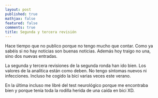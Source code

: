 ```yaml
---
layout: post
published: true
mathjax: false
featured: false
comments: true
title: Segunda y tercera revisión
---
```

Hace tiempo que no publico porque no tengo mucho que contar. Como ya sabéis si no hay noticias son  buenas noticias. Además hoy traigo no una, sino dos nuevas entradas.

La segunda y tercera revisiones de la segunda ronda han ido bien. Los valores de la analítica están como deben. No tengo síntomas nuevos ni infecciones. Incluso he cogido la bici varias veces este verano.

En la última incluso me libré del test neurológico porque me encontraba bien y porque tenía toda la rodilla herida de una caída en bici XD.

